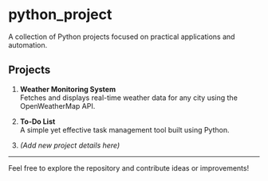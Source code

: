 # python_project

A collection of Python projects focused on practical applications and automation.

## Projects

1. **Weather Monitoring System**  
   Fetches and displays real-time weather data for any city using the OpenWeatherMap API.

2. **To-Do List**  
   A simple yet effective task management tool built using Python.

3. *(Add new project details here)*

---

Feel free to explore the repository and contribute ideas or improvements!
